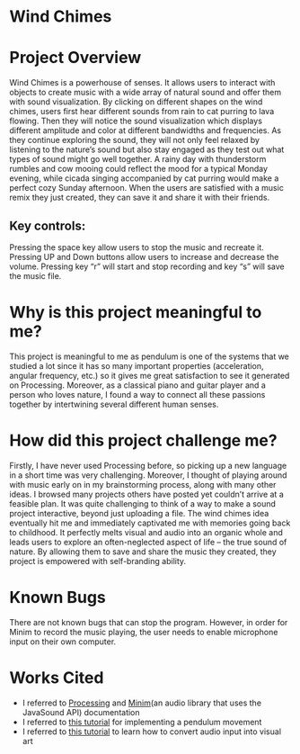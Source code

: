 # Wind Chimes 

# Project Overview

Wind Chimes is a powerhouse of senses. It allows users to interact with objects to create music with a wide array of natural sound and offer them with sound visualization. By clicking on different shapes on the wind chimes, users first hear different sounds from rain to cat purring to lava flowing. Then they will notice the sound visualization which displays different amplitude and color at different bandwidths and frequencies. As they continue exploring the sound, they will not only feel relaxed by listening to the nature’s sound but also stay engaged as they test out what types of sound might go well together. A rainy day with thunderstorm rumbles and cow mooing could reflect the mood for a typical Monday evening, while cicada singing accompanied by cat purring would make a perfect cozy Sunday afternoon. When the users are satisfied with a music remix they just created, they can save it and share it with their friends. 

## Key controls:
Pressing the space key allow users to stop the music and recreate it. Pressing UP and Down buttons allow users to increase and decrease the volume. Pressing key “r” will start and stop recording and key “s” will save the music file.  

# Why is this project meaningful to me?
This project is meaningful to me as pendulum is one of the systems that we studied a lot since it has so many important properties (acceleration, angular frequency, etc.) so it gives me great satisfaction to see it generated on Processing. Moreover, as a classical piano and guitar player and a person who loves nature, I found a way to connect all these passions together by intertwining several different human senses. 


# How did this project challenge me?

Firstly, I have never used Processing before, so picking up a new language in a short time was very challenging. Moreover, I thought of playing around with music early on in my brainstorming process, along with many other ideas. I browsed many projects others have posted yet couldn’t arrive at a feasible plan. It was quite challenging to think of a way to make a sound project interactive, beyond just uploading a file. The wind chimes idea eventually hit me and immediately captivated me with memories going back to childhood. It perfectly melts visual and audio into an organic whole and leads users to explore an often-neglected aspect of life – the true sound of nature. By allowing them to save and share the music they created, they project is empowered with self-branding ability. 

# Known Bugs

There are not known bugs that can stop the program. However, in order for Minim to record the music playing, the user needs to enable microphone input on their own computer. 

	
# Works Cited

- I referred to [Processing](https://processing.org/reference/) and [Minim](http://code.compartmental.net/tools/minim/)(an audio library that uses the JavaSound API) documentation 
-	I referred to [this tutorial](https://www.youtube.com/watch?v=9iaEqGOh5WM) for implementing a pendulum movement
-	I referred to [this tutorial](https://generateme.wordpress.com/2016/04/24/drawing-vector-field/) to learn how to convert audio input into visual art 
